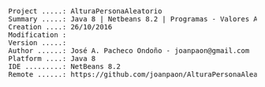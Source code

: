 <pre>

Project .....: AlturaPersonaAleatorio
Summary .....: Java 8 | Netbeans 8.2 | Programas - Valores Aleatorios #04
Creation ....: 26/10/2016
Modification : 
Version .....: 
Author ......: José A. Pacheco Ondoño - joanpaon@gmail.com
Platform ....: Java 8
IDE .........: NetBeans 8.2
Remote ......: https://github.com/joanpaon/AlturaPersonaAleatorio.git

</pre>
